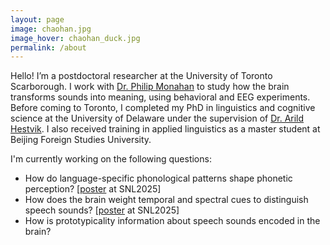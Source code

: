 ```yaml
---
layout: page
image: chaohan.jpg
image_hover: chaohan_duck.jpg
permalink: /about
---
```


Hello! I’m a postdoctoral researcher at the University of Toronto Scarborough. I work with [Dr. Philip Monahan](https://phijomo.github.io/) to study how the brain transforms sounds into meaning, using behavioral and EEG experiments. Before coming to Toronto, I completed my PhD in linguistics and cognitive science at the University of Delaware under the supervision of [Dr. Arild Hestvik](https://udel.edu/~hestvik/). I also received training in applied linguistics as a master student at Beijing Foreign Studies University.

I'm currently working on the following questions:
- How do language-specific phonological patterns shape phonetic perception? [[poster](https://chaohanch.github.io/files/flap_snl.pdf) at SNL2025]
- How does the brain weight temporal and spectral cues to distinguish speech sounds? [[poster](https://chaohanch.github.io/files/snl_laryngeal.pdf) at SNL2025]
- How is prototypicality information about speech sounds encoded in the brain?
